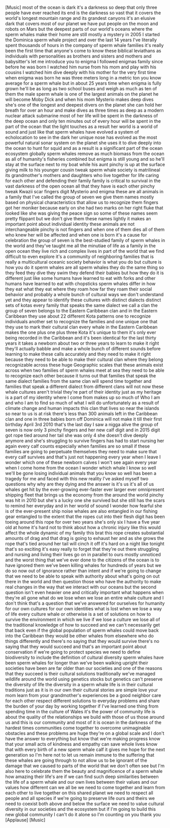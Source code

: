 
[Music]
most of the ocean is dark it&#39;s a
darkness so deep that only three people
have ever reached its end is the
darkness so vast that it covers the
world&#39;s longest mountain range and its
grandest canyons it&#39;s an elusive dark
that covers most of our planet we have
put people on the moon and robots on
Mars but the deepest parts of our
world&#39;s oceans where the sperm whales
make their home are still mostly a
mystery in 2005 I started the Dominica
sperm whale project and over the last 14
years I&#39;ve literally spent thousands of
hours in the company of sperm whale
families it&#39;s really been the first time
that anyone&#39;s come to know these
biblical leviathans as individuals with
personalities as brothers and sisters
and mothers and babysitter&#39;s let me
introduce you to enigma I followed
enigmas family since before he was born
I watched him nurse from his mom and
play with his cousins
I watched him dive deeply with his
mother for the very first time when
enigma was born he was three meters long
in a metric ton you know average for a
sperm whale but in about 25 years time
when enigma is fully grown he&#39;ll be as
long as two school buses and weigh as
much as ten of them the male sperm whale
is one of the largest animals on the
planet he will become Moby Dick and when
his mom Mysterio makes deep dives she&#39;s
one of the longest and deepest divers on
the planet she can hold her breath for
over an hour and make dives as three
times as deep as a modern nuclear attack
submarine most of her life will be spent
in the darkness of the deep ocean and
only ten minutes out of every hour will
be spent in the part of the ocean that
the light touches as a result her
world is a world of sound and just like
that sperm whales have evolved a system
of echolocation to see in the dark
her unique nose has evolved as the most
powerful natural sonar system on the
planet she uses it to dive deeply into
the ocean to hunt for squid and as a
result is a significant part of the
ocean ecosystem globally
sperm whales remove as much biomass from
the ocean as all of humanity&#39;s fisheries
combined but enigma is still young and
so he&#39;ll stay at the surface next to my
boat while his aunt pinchy is up at the
surface giving milk to his younger
cousin tweak sperm whale society is
matrilineal its grandmother&#39;s mothers
and daughters who live together for life
caring for each other and defending
their family family is critical to
survival in the vast darkness of the
open ocean all that they have is each
other
pinchy tweak Kwazii scar fingers digit
Mysterio and enigma these are all
animals in a family that I&#39;ve called the
group of seven we give them names mostly
based on physical characteristics that
allow us to recognize them fingers got
her moniker because early on she had two
marks on her right fluke that looked
like she was giving the peace sign so
some of these names seem pretty flippant
but we don&#39;t give them these names
lightly it makes an important point
about individual identity these animals
are not interchangeable pinchy is not
fingers and when one of them dies all of
them who knew her will be affected and
when one is born it&#39;s a cause for
celebration the group of seven is the
best-studied family of sperm whales in
the world and they&#39;ve taught me all the
minutiae of life as a family in the open
ocean
they live rich and complex lives in part
of the world that we find difficult to
even explore it&#39;s a community of
neighboring families that is really a
multicultural oceanic society behavior
is what you do but culture is how you do
it
sperm whales are all sperm whales they
do the same thing so they feed they dive
they swim they defend their babies but
how they do it is different just like
some humans have learned to eat with
forks and other humans have learned to
eat with chopsticks
sperm whales differ in how they eat what
they eat where they roam how far they
roam their social behavior and probably
a whole bunch of cultural ways we don&#39;t
understand yet and they appear to
identify these cultures with distinct
dialects distinct sets of kotas every
family that speaks the same dialect we
call a clan the group of seven belongs
to the Eastern Caribbean clan and in the
Eastern Caribbean they use about 22
different Kota patterns one to recognize
individuals another set to recognize the
families and one unique one that they
use to mark their cultural clan every
whale in the Eastern Caribbean makes the
one plus one plus three Kota it&#39;s unique
to them it&#39;s only ever being recorded in
the Caribbean and it&#39;s been identical
for the last thirty years it takes a
newborn about two or three years to
learn to make it right they&#39;ll actually
babble and make a whole bunch of
different sounds before learning to make
these calls accurately and they need to
make it right because they need to be
able to make their cultural clan where
they belong
recognizable across these huge
Geographic scales that these animals
exist across
when two families of sperm whales meet
at sea they need to be able to recognize
each other
because it turns out that families that
speak the same dialect families from the
same clan will spend time together and
families that speak a different dialect
from different clans will not now these
whale cultures aren&#39;t trivial they&#39;re
part of their identity
just as my heritage is a part of my
identity where I come from makes up so
much of Who I am and who I am to find so
much of what I will do unfortunately as
a result of climate change and human
impacts this clan that lives so near the
islands so near to us is at risk there&#39;s
less than 300 animals left in the
Caribbean clan and one in three babies
born off Dominica will not make it till
their first birthday
April 3rd 2010 that&#39;s the last day I saw
a nigga alive the group of seven is now
only 3 pinchy fingers and her new calf
digit and in 2015 digit got rope tied
around her tail she was only 4 she
doesn&#39;t dive deeply anymore and she&#39;s
struggling to survive fingers has had to
start nursing her again every calf
counts especially when families are so
small if these families are going to
perpetuate themselves they need to make
sure that every calf survives and that&#39;s
just not happening every year when I
leave I wonder which one of these
newborn calves I won&#39;t see again every
year when I come home from the ocean
I wonder which whale I know so well
we&#39;ll be gone losing individual animals
that you know so
well has been a tragedy for me and faced
with this new reality I&#39;ve asked myself
two questions why why are they dying and
the answer is it&#39;s us it&#39;s all of us
whales get hit by the ever-growing
ever-faster ever larger ever omnipresent
shipping fleet that brings us the
economy from the around the world pinchy
was hit in 2010 but she&#39;s a lucky one
she survived but she still has the scars
to remind her everyday and in her world
of sound
I wonder how fearful she is of the
ever-present ship noise whales are also
entangled in our fishing gear entangled
to the extent that the ropes cut into
their flesh digit has been toeing around
this rope for over two years she&#39;s only
six I have a five year old at home it&#39;s
hard not to think about how a chronic
injury like this would affect the whole
dynamic of my family this brat this rope
creates substantial amounts of drag and
that drag is going to exhaust her and as
she grows the rope that&#39;s tied around
her tail will cinch it off it&#39;s hard on
a night like tonight that&#39;s so exciting
it&#39;s easy really to forget that they&#39;re
out there struggling and nursing and
living their lives go on in parallel to
ours mostly unnoticed and the worst
thing that we&#39;ve ever done to the
citizens of the ocean is to have ignored
them
we&#39;ve been killing whales for hundreds
of years but we do so now out of
ignorance rather than intent and if
we&#39;re going to change that we need to be
able to speak with authority about
what&#39;s going on out there in the world
and then question those who have the
authority to make real changes in the
way that we interact with our oceans but
the second
question isn&#39;t even heavier one and
critically important what happens when
they&#39;re all gone what do we lose when we
lose an entire whale culture and I don&#39;t
think that&#39;s a question that we&#39;ve
answered for ourselves for humanity for
our own cultures for our own identities
what is lost when we lose a way of life
every culture whale or otherwise is a
set of solutions on how to survive the
environment in which we live if we lose
a culture we lose all of the traditional
knowledge of how to succeed and we can&#39;t
necessarily get that back even if the
global population of sperm whales could
move back into the Caribbean they would
be other whales from elsewhere who do
things differently and there&#39;s no saying
that they would survive there&#39;s no
saying that they would succeed and
that&#39;s an important point about
conservation if we&#39;re going to protect
species we need to define biodiversity
to include the definition of cultural
diversity
sperm whales have been sperm whales for
longer than we&#39;ve been walking upright
their societies have been are far older
than our societies and one of the
reasons that they succeed is their
cultural solutions traditionally we&#39;ve
managed wildlife around the world using
genetics stocks but genetics can&#39;t
preserve the diversity of life the
diversity in a sperm whale life is in
their cultural traditions just as it is
in our own their cultural stories are
simple love your mom learn from your
grandmother&#39;s experiences be a good
neighbor care for each other respect
different solutions to everyday problems
and share the burden of your day by
working together
if I&#39;ve learned one thing from spending
time in the culture of Wales it&#39;s the
power of community life is about the
quality of the relationships we build
with those of us those around us and
this is our community and most of it is
ocean in the darkness of the hardest
times communities come together to
overcome unimaginable obstacles and
these problems are huge they&#39;re on a
global scale and I don&#39;t have the answer
to everything but know that we&#39;re making
progress know that your small acts of
kindness and empathy can save whole
lives know that with every birth of a
new sperm whale calf it gives me hope
for the next generation so I&#39;m here not
to let us remain immune to the suffering
that these whales are going through to
not allow us to be ignorant of the
damage that we caused to parts of the
world that we don&#39;t often see but I&#39;m
also here to celebrate them the beauty
and magnificence of a sperm whale how
amazing their life&#39;s are if we can find
such deep similarities between the life
of a sperm whale and our own lives
between their values and our values how
different can we all be we need to come
together and learn from each other to
live together on this shared planet we
need to respect all people and all
species if we&#39;re going to preserve life
ours and theirs
we need to coexist both above and below
the surface we need to value cultural
diversity in our societies and the
ecosystem but if I&#39;m going to build this
new global community I can&#39;t do it alone
so I&#39;m counting on you thank you
[Applause]
[Music]
